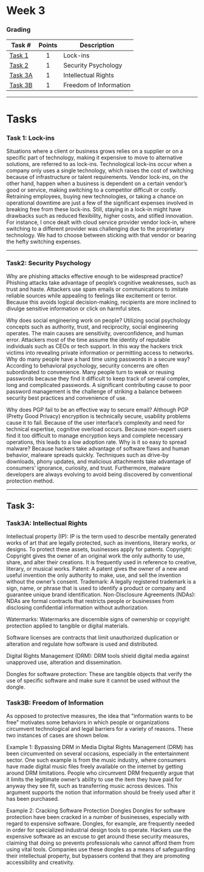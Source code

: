 # Week 3

### Grading

Task #|Points|Description|
-----|:---:|----------|
[Task 1](#task-1-lock-ins) | 1 | Lock-ins
[Task 2](#task2-security-psychology) | 1 | Security Psychology
[Task 3A](#task-3) | 1 | Intellectual Rights
[Task 3B](#task-3) | 1 | Freedom of Information
---

# Tasks

### Task 1: Lock-ins

Situations where a client or business grows relies on a supplier or on a specific part of technology, making it expensive to move to alternative solutions, are referred to as lock-ins. Technological lock-ins occur when a company only uses a single technology, which raises the cost of switching because of infrastructure or talent requirements. Vendor lock-ins, on the other hand, happen when a business is dependent on a certain vendor’s good or service, making switching to a competitor difficult or costly. 
Retraining employees, buying new technologies, or taking a chance on operational downtime are just a few of the significant expenses involved in breaking free from these lock-ins. Still, staying in a lock-in might have drawbacks such as reduced flexibility, higher costs, and stifled innovation. 
For instance, I once dealt with cloud service provider vendor lock-in, where switching to a different provider was challenging due to the proprietary technology. We had to choose between sticking with that vendor or bearing the hefty switching expenses. 


---

### Task2: Security Psychology

Why are phishing attacks effective enough to be widespread practice?
Phishing attacks take advantage of people’s cognitive weaknesses, such as trust and haste. Attackers use spam emails or communications to imitate reliable sources while appealing to feelings like excitement or terror. Because this avoids logical decision-making, recipients are more inclined to divulge sensitive information or click on harmful sites.

Why does social engineering work on people?
Utilizing social psychology concepts such as authority, trust, and reciprocity, social engineering operates. The main causes are sensitivity, overconfidence, and human error. Attackers most of the time assume the identity of reputable individuals such as CEOs or tech support. In this way the hackers trick victims into revealing private information or permitting access to networks.
Why do many people have a hard time using passwords in a secure way?
 According to behavioral psychology, security concerns are often subordinated to convenience. Many people turn to weak or reusing passwords because they find it difficult to keep track of several complex, long and complicated passwords. A significant contributing cause to poor password management is the challenge of striking a balance between security best practices and convenience of use.

Why does PGP fail to be an effective way to secure email?
Although PGP (Pretty Good Privacy) encryption is technically secure, usability problems cause it to fail. Because of the user interface’s complexity and need for technical expertise, cognitive overload occurs. Because non-expert users find it too difficult to manage encryption keys and complete necessary operations, this leads to a low adoption rate.
Why is it so easy to spread malware?
Because hackers take advantage of software flaws and human behavior, malware spreads quickly. Techniques such as drive-by downloads, phony updates, and malicious attachments take advantage of consumers’ ignorance, curiosity, and trust. Furthermore, malware developers are always evolving to avoid being discovered by conventional protection method.


---

## Task 3:

### Task3A: Intellectual Rights

Intellectual property (IP): IP is the term used to describe mentally generated works of art that are legally protected, such as inventions, literary works, or designs. To protect these assets, businesses apply for patents.
Copyright: Copyright gives the owner of an original work the only authority to use, share, and alter their creations. It is frequently used in reference to creative, literary, or musical works. 
Patent: A patent gives the owner of a new and useful invention the only authority to make, use, and sell the invention without the owner’s consent. 
Trademark: A legally registered trademark is a sign, name, or phrase that is used to identify a product or company and guarantee unique brand identification. 
Non-Disclosure Agreements (NDAs): NDAs are formal contracts that restricts people or businesses from disclosing confidential information without authorization.
 
Watermarks: Watermarks are discernible signs of ownership or copyright protection applied to tangible or digital materials.
 
Software licenses are contracts that limit unauthorized duplication or alteration and regulate how software is used and distributed. 

Digital Rights Management (DRM): DRM tools shield digital media against unapproved use, alteration and dissemination.
 
Dongles for software protection: These are tangible objects that verify the use of specific software and make sure it cannot be used without the dongle. 


### Task3B: Freedom of Information

As opposed to protective measures, the idea that "information wants to be free" motivates some behaviors in which people or organizations circumvent technological and legal barriers for a variety of reasons. These two instances of cases are shown below.

Example 1: Bypassing DRM in Media
Digital Rights Management (DRM) has been circumvented on several occasions, especially in the entertainment sector. One such example is from the music industry, where consumers have made digital music files freely available on the internet by getting around DRM limitations. People who circumvent DRM frequently argue that it limits the legitimate owner’s ability to use the item they have paid for anyway they see fit, such as transferring music across devices. This argument supports the notion that information should be freely used after it has been purchased.

Example 2: Cracking Software Protection Dongles
Dongles for software protection have been cracked in a number of businesses, especially with regard to expensive software. Dongles, for example, are frequently needed in order for specialized industrial design tools to operate. Hackers use the expensive software as an excuse to get around these security measures, claiming that doing so prevents professionals who cannot afford them from using vital tools. Companies use these dongles as a means of safeguarding their intellectual property, but bypassers contend that they are promoting accessibility and creativity.

